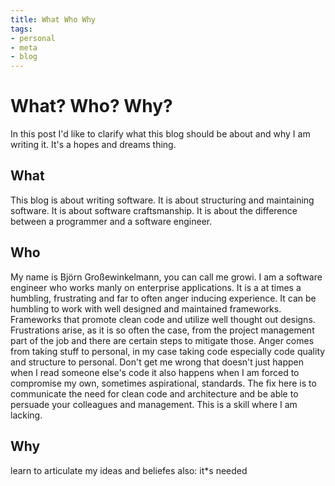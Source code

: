 ```yaml
---
title: What Who Why
tags:
- personal
- meta
- blog
---
```

# What? Who? Why?
In this post I'd like to clarify what this blog should be about and why I am writing it. It's a hopes and dreams thing.

## What
This blog is about writing software. It is about structuring and maintaining software. It is about software craftsmanship. It is about the difference between a programmer and a software engineer.

## Who 
My name is Björn Großewinkelmann, you can call me growi. I am a software engineer who works manly on enterprise applications. It is a at times a humbling, frustrating and far to often anger inducing experience. 
It can be humbling to work with well designed and maintained frameworks. Frameworks that promote clean code and utilize well thought out designs.
Frustrations arise, as it is so often the case, from the project management part of the job and there are certain steps to mitigate those. 
Anger comes from taking stuff to personal, in my case taking code especially code quality and structure to personal. Don't get me wrong that doesn't just happen when I read someone else's code it also happens when I am forced to compromise my own, sometimes aspirational, standards. The fix here is to communicate the need for clean code and architecture and be able to persuade your colleagues and management. This is a skill where I am lacking.

## Why
learn to articulate my ideas and beliefes
also: it*s needed
<!--stackedit_data:
eyJoaXN0b3J5IjpbLTIwMDkyOTcwMzcsLTE1ODQ5NjExNDcsLT
Q0NDY5OTkxNCwxNDgxNjg5MTAzLC02MTAzNzM0NzgsLTEwOTk4
NDM5MiwtNTUxMjUyMDIwLDE5NjM2NTMxOTQsMTI1MTE0MTQ2Ny
wxMTAxNDQ1MTM0LC0xNjg5NTg0NDk3LC0xNzM3NzEyNzUxLC01
NzQ2NTM2OCwxOTM2NzU1NDQ5LC01MDA0NzQyMzZdfQ==
-->
